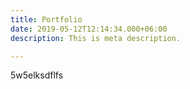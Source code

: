 ```yaml
---
title: Portfolio
date: 2019-05-12T12:14:34.000+06:00
description: This is meta description.

---
```

5w5elksdflfs